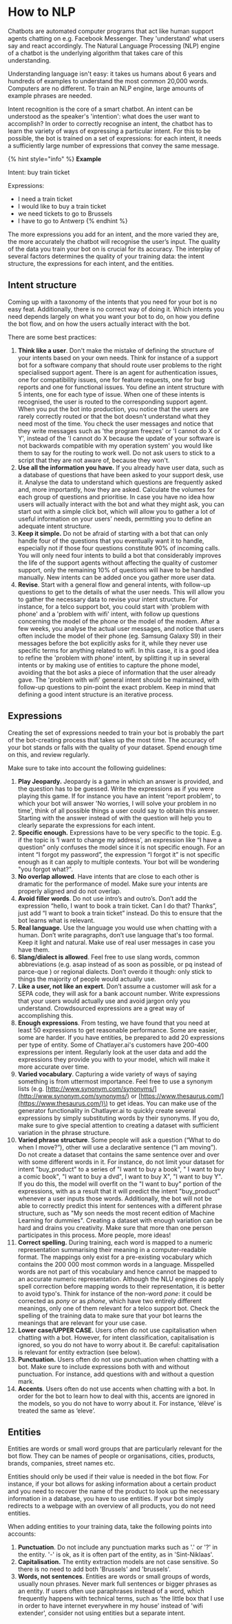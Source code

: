 # How to NLP

Chatbots are automated computer programs that act like human support agents chatting on e.g. Facebook Messenger. They 'understand' what users say and react accordingly. The Natural Language Processing \(NLP\) engine of a chatbot is the underlying algorithm that takes care of this understanding.

Understanding language isn't easy: it takes us humans about 6 years and hundreds of examples to understand the most common 20,000 words. Computers are no different. To train an NLP engine, large amounts of example phrases are needed.

Intent recognition is the core of a smart chatbot. An intent can be understood as the speaker's 'intention': what does the user want to accomplish? In order to correctly recognise an intent, the chatbot has to learn the variety of ways of expressing a particular intent. For this to be possible, the bot is trained on a set of expressions: for each intent, it needs a sufficiently large number of expressions that convey the same message.

{% hint style="info" %}
**Example**

Intent: buy train ticket

Expressions:

* I need a train ticket
* I would like to buy a train ticket
* we need tickets to go to Brussels
* I have to go to Antwerp
{% endhint %}

The more expressions you add for an intent, and the more varied they are, the more accurately the chatbot will recognise the user’s input. The quality of the data you train your bot on is crucial for its accuracy. The interplay of several factors determines the quality of your training data: the intent structure, the expressions for each intent, and the entities.

## Intent structure <a id="Trainingdatagenerationforchatbots:bestpractices-Intentstructure"></a>

Coming up with a taxonomy of the intents that you need for your bot is no easy feat. Additionally, there is no correct way of doing it. Which intents you need depends largely on what you want your bot to do, on how you define the bot flow, and on how the users actually interact with the bot. 

There are some best practices:

1. **Think like a user**. Don't make the mistake of defining the structure of your intents based on your own needs. Think for instance of a support bot for a software company that should route user problems to the right specialised support agent. There is an agent for authentication issues, one for compatibility issues, one for feature requests, one for bug reports and one for functional issues. You define an intent structure with 5 intents, one for each type of issue. When one of these intents is recognised, the user is routed to the corresponding support agent.  When you put the bot into production, you notice that the users are rarely correctly routed or that the bot doesn't understand what they need most of the time. You check the user messages and notice that they write messages such as 'the program freezes' or 'I cannot do X or Y', instead of the 'I cannot do X because the update of your software is not backwards compatible with my operation system' you would like them to say for the routing to work well. Do not ask users to stick to a script that they are not aware of, because they won't.  
2. **Use all the information you have.**  If you already have user data, such as a database of questions that have been asked to your support desk, use it. Analyse the data to understand which questions are frequently asked and, more importantly, how they are asked. Calculate the volumes for each group of questions and prioritise. In case you have no idea how users will actually interact with the bot and what they might ask, you can start out with a simple click bot, which will allow you to gather a lot of useful information on your users' needs, permitting you to define an adequate intent structure.  
3. **Keep it simple.** Do not be afraid of starting with a bot that can only handle four of the questions that you eventually want it to handle, especially not if those four questions constitute 90% of incoming calls. You will only need four intents to build a bot that considerably improves the life of the support agents without affecting the quality of customer support, only the remaining 10% of questions will have to be handled manually. New intents can be added once you gather more user data. 
4. **Revise**. Start with a general flow and general intents, with follow-up questions to get to the details of what the user needs. This will allow you to gather the necessary data to revise your intent structure. For instance, for a telco support bot, you could start with 'problem with phone' and a 'problem with wifi' intent, with follow up questions concerning the model of the phone or the model of the modem. After a few weeks, you analyse the actual user messages, and notice that users often include the model of their phone \(eg. Samsung Galaxy S9\) in their messages before the bot explicitly asks for it, while they never use specific terms for anything related to wifi. In this case, it is a good idea to refine the 'problem with phone' intent, by splitting it up in several intents or by making use of entities to capture the phone model, avoiding that the bot asks a piece of information that the user already gave. The 'problem with wifi' general intent should be maintained, with follow-up questions to pin-point the exact problem. Keep in mind that defining a good intent structure is an iterative process.

## Expressions <a id="Trainingdatagenerationforchatbots:bestpractices-Expressions"></a>

Creating the set of expressions needed to train your bot is probably the part of the bot-creating process that takes up the most time. The accuracy of your bot stands or falls with the quality of your dataset. Spend enough time on this, and review regularly.

Make sure to take into account the following guidelines:

1. **Play Jeopardy.**  Jeopardy is a game in which an answer is provided, and the question has to be guessed. Write the expressions as if you were playing this game. If for instance you have an intent 'report problem', to which your bot will answer 'No worries, I will solve your problem in no time', think of all possible things a user could say to obtain this answer. Starting with the answer instead of with the question will help you to clearly separate the expressions for each intent. 
2. **Specific enough.**  Expressions have to be very specific to the topic. E.g. if the topic is ‘I want to change my address’, an expression like “I have a question” only confuses the model since it is not specific enough. For an intent “I forgot my password”, the expression “I forgot it” is not specific enough as it can apply to multiple contexts. Your bot will be wondering "you forgot what?". 
3. **No overlap allowed**.  Have intents that are close to each other is dramatic for the performance of model. Make sure your intents are properly aligned and do not overlap. 
4. **Avoid filler words**. Do not use intro’s and outro’s. Don’t add the expression “hello, I want to book a train ticket. Can I do that? Thanks”, just add “I want to book a train ticket” instead. Do this to ensure that the bot learns what is relevant. 
5. **Real language.** Use the language you would use when chatting with a human. Don’t write paragraphs, don’t use language that's too formal. Keep it light and natural. Make use of real user messages in case you have them. 
6. **Slang/dialect is allowed**.  Feel free to use slang words, common abbreviations \(e.g. asap instead of as soon as possible, or pq instead of parce-que \) or regional dialects. Don’t overdo it though: only stick to things the majority of people would actually use. 
7. **Like a user, not like an expert**.  Don’t assume a customer will ask for a SEPA code, they will ask for a bank account number. Write expressions that your users would actually use and avoid jargon only you understand. Crowdsourced expressions are a great way of accomplishing this. 
8. **Enough expressions**. From testing, we have found that you need at least 50 expressions to get reasonable performance. Some are easier, some are harder. If you have entities, be prepared to add 20 expressions per type of entity. Some of Chatlayer.ai's customers have 200-400 expressions per intent. Regularly look at the user data and add the expressions they provide you with to your model, which will make it more accurate over time.  
9. **Varied vocabulary**.  Capturing a wide variety of ways of saying something is from uttermost importance. Feel free to use a synonym lists \(e.g. [http://www.synonym.com/synonyms/](http://www.synonym.com/synonyms/)  or [https://www.thesaurus.com/](https://www.thesaurus.com/)\) to get ideas.  You can make use of the generator functionality in Chatlayer.ai to quickly create several expressions by simply substituting words by their synonyms. If you do, make sure to give special attention to creating a dataset with sufficient variation in the phrase structure. 
10. **Varied phrase structure**.  Some people will ask a question \(“What to do when I move?”\), other will use a declarative sentence \(“I am moving”\).  Do not create a dataset that contains the same sentence over and over with some different words in it. For instance, do not limit your dataset for intent "buy\_product" to a series of "I want to buy a book", " I want to buy a comic book", "I want to buy a dvd", I want to buy X", "I want to buy Y". If you do this, the model will overfit on the "I want to buy" portion of the expressions, with as a result that it will predict the intent "buy\_product" whenever a user inputs those words. Additionally, the bot will not be able to correctly predict this intent for sentences with a different phrase structure, such as "My son needs the most recent edition of Machine Learning for dummies". Creating a dataset with enough variation can be hard and drains you creativity. Make sure that more than one person participates in this process. More people, more ideas! 
11. **Correct spelling.**  During training, each word is mapped to a numeric representation summarising their meaning in a computer-readable format. The mappings only exist for a pre-existing vocabulary which contains the 200 000 most common words in a language. Misspelled words are not part of this vocabulary and hence cannot be mapped to an accurate numeric representation. Although the NLU engines do apply spell correction before mapping words to their representation, it is better to avoid typo's. Think for instance of the non-word _pone_: it could be corrected as _pony_ or as _phone_, which have two entirely different meanings, only one of them relevant for a telco support bot. Check the spelling of the training data to make sure that your bot learns the meanings that are relevant for your use case. 
12. **Lower case/UPPER CASE.** Users often do not use capitalisation when chatting with a bot. However, for intent classification, capitalisation is ignored, so you do not have to worry about it. Be careful: capitalisation is relevant for entity extraction \(see below\). 
13. **Punctuation.** Users often do not use punctuation when chatting with a bot. Make sure to include expressions both with and without punctuation. For instance, add questions with and without a question mark. 
14. **Accents**.  Users often do not use accents when chatting with a bot. In order for the bot to learn how to deal with this, accents are ignored in the models, so you do not have to worry about it. For instance, ‘élève’ is treated the same as ‘eleve’. 

## Entities <a id="Trainingdatagenerationforchatbots:bestpractices-Entities"></a>

Entities are words or small word groups that are particularly relevant for the bot flow. They can be names of people or organisations, cities, products, brands, companies, street names etc. 

Entities should only be used if their value is needed in the bot flow. For instance, if your bot allows for asking information about a certain product and you need to recover the name of the product to look up the necessary information in a database, you have to use entities. If your bot simply redirects to a webpage with an overview of all products, you do not need entities. 

When adding entities to your training data, take the following points into accounts:

1. **Punctuation**. Do not include any punctuation marks such as '.' or '?' in the entity. '-' is ok, as it is often part of the entity, as in 'Sint-Niklaas'. 
2. **Capitalisation.** The entity extraction models are not case sensitive. So there is no need to add both 'Brussels' and 'brussels'. 
3. **Words, not sentences**. Entities are words or small groups of words, usually noun phrases. Never mark full sentences or bigger phrases as an entity. If users often use paraphrases instead of a word, which frequently happens with technical terms, such as 'the little box that I use in order to have internet everywhere in my house' instead of 'wifi extender', consider not using entities but a separate intent. 

